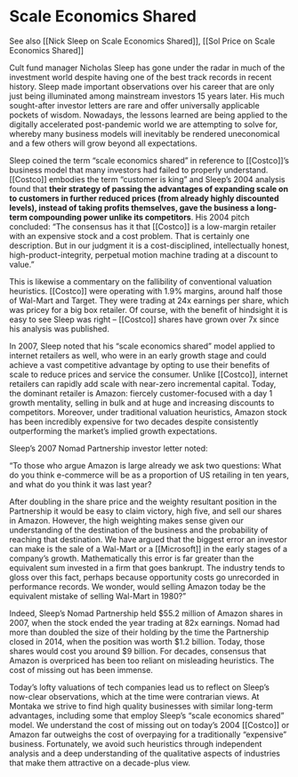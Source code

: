 # Scale Economics Shared

See also [[Nick Sleep on Scale Economics Shared]], [[Sol Price on Scale Economics Shared]]

Cult fund manager Nicholas Sleep has gone under the radar in much of the investment world despite having one of the best track records in recent history. Sleep made important observations over his career that are only just being illuminated among mainstream investors 15 years later. His much sought-after investor letters are rare and offer universally applicable pockets of wisdom. Nowadays, the lessons learned are being applied to the digitally accelerated post-pandemic world we are attempting to solve for, whereby many business models will inevitably be rendered uneconomical and a few others will grow beyond all expectations.

Sleep coined the term “scale economics shared” in reference to [[Costco]]’s business model that many investors had failed to properly understand. [[Costco]] embodies the term “customer is king” and Sleep’s 2004 analysis found that **their strategy of passing the advantages of expanding scale on to customers in further reduced prices (from already highly discounted levels), instead of taking profits themselves, gave the business a long-term compounding power unlike its competitors**. His 2004 pitch concluded: “The consensus has it that [[Costco]] is a low-margin retailer with an expensive stock and a cost problem. That is certainly one description. But in our judgment it is a cost-disciplined, intellectually honest, high-product-integrity, perpetual motion machine trading at a discount to value.”

This is likewise a commentary on the fallibility of conventional valuation heuristics. [[Costco]] were operating with 1.9% margins, around half those of Wal-Mart and Target. They were trading at 24x earnings per share, which was pricey for a big box retailer. Of course, with the benefit of hindsight it is easy to see Sleep was right – [[Costco]] shares have grown over 7x since his analysis was published.

In 2007, Sleep noted that his “scale economics shared” model applied to internet retailers as well, who were in an early growth stage and could achieve a vast competitive advantage by opting to use their benefits of scale to reduce prices and service the consumer. Unlike [[Costco]], internet retailers can rapidly add scale with near-zero incremental capital. Today, the dominant retailer is Amazon: fiercely customer-focused with a day 1 growth mentality, selling in bulk and at huge and increasing discounts to competitors. Moreover, under traditional valuation heuristics, Amazon stock has been incredibly expensive for two decades despite consistently outperforming the market’s implied growth expectations.

Sleep’s 2007 Nomad Partnership investor letter noted:

“To those who argue Amazon is large already we ask two questions: What do you think e-commerce will be as a proportion of US retailing in ten years, and what do you think it was last year?

After doubling in the share price and the weighty resultant position in the Partnership it would be easy to claim victory, high five, and sell our shares in Amazon. However, the high weighting makes sense given our understanding of the destination of the business and the probability of reaching that destination. We have argued that the biggest error an investor can make is the sale of a Wal-Mart or a [[Microsoft]] in the early stages of a company’s growth. Mathematically this error is far greater than the equivalent sum invested in a firm that goes bankrupt. The industry tends to gloss over this fact, perhaps because opportunity costs go unrecorded in performance records. We wonder, would selling Amazon today be the equivalent mistake of selling Wal-Mart in 1980?”

Indeed, Sleep’s Nomad Partnership held $55.2 million of Amazon shares in 2007, when the stock ended the year trading at 82x earnings. Nomad had more than doubled the size of their holding by the time the Partnership closed in 2014, when the position was worth $1.2 billion. Today, those shares would cost you around $9 billion. For decades, consensus that Amazon is overpriced has been too reliant on misleading heuristics. The cost of missing out has been immense.

Today’s lofty valuations of tech companies lead us to reflect on Sleep’s now-clear observations, which at the time were contrarian views. At Montaka we strive to find high quality businesses with similar long-term advantages, including some that employ Sleep’s “scale economics shared” model. We understand the cost of missing out on today’s 2004 [[Costco]] or Amazon far outweighs the cost of overpaying for a traditionally “expensive” business. Fortunately, we avoid such heuristics through independent analysis and a deep understanding of the qualitative aspects of industries that make them attractive on a decade-plus view.



